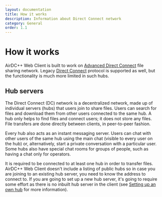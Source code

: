 ```yaml
---
layout: documentation
title: How it works
description: Information about Direct Connect network
category: General
order: 1.1
---
```


# How it works

AirDC++ Web Client is built to work on [Advanced Direct Connect](https://en.wikipedia.org/wiki/Advanced_Direct_Connect) file sharing network. Legacy [Direct Connect](https://en.wikipedia.org/wiki/Direct_Connect_(protocol)) protocol is supported as well, but the functionality is much more limited in such hubs.

## Hub servers

The Direct Connect (DC) network is a decentralized network, made up of individual servers (hubs) that users join to share files. Users can search for files and download them from other users connected to the same hub. A hub only helps to find files and connect users; it does not store any files. File transfers are done directly between clients, in peer-to-peer fashion.

Every hub also acts as an instant messaging server. Users can chat with other users of the same hub using the main chat (visible to every user on the hub) or, alternatively, start a private conversation with a particular user. Some hubs also have special chat rooms for groups of people, such as having a chat only for operators.

It is required to be connected to at least one hub in order to transfer files. AirDC++ Web Client doesn't include a listing of public hubs so in case you are joining to an existing hub server, you need to know the address to connect to. If you are going to set up a new hub server, it's going to require some effort as there is no inbuilt hub server in the client (see [Setting up an own hub](/docs/general/running-a-hub.html) for more information).